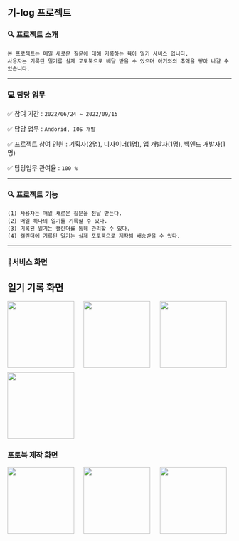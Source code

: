## 기-log 프로젝트


### 🔍 프로젝트 소개

```
본 프로젝트는 매일 새로운 질문에 대해 기록하는 육아 일기 서비스 입니다.
사용자는 기록된 일기를 실제 포토북으로 배달 받을 수 있으며 아기와의 추억을 쌓아 나갈 수 있습니다.
```

-----

### 💻 담당 업무

✅ 참여 기간 : `2022/06/24 ~ 2022/09/15 ` 

✅ 담당 업무 : `Andorid, IOS 개발`

✅ 프로젝트 참여 인원 : 기획자(2명), 디자이너(1명), 앱 개발자(1명), 백엔드 개발자(1명)
        
✅ 담당업무 관여율 : `100 %`

-----

### 🔍 프로젝트 기능

```
(1) 사용자는 매일 새로운 질문을 전달 받는다.
(2) 매일 하나의 일기를 기록할 수 있다.
(3) 기록된 일기는 캘린더를 통해 관리할 수 있다.
(4) 캘린더에 기록된 일기는 실제 포토북으로 제작해 배송받을 수 있다.
```

-----

### 📱서비스 화면

## 일기 기록 화면
<div style="display: grid; grid-template-columns: repeat(3, 1fr); grid-gap: 10px;">
        <img src="https://github.com/user-attachments/assets/849cea7b-daad-4182-8be6-523ae7f9bbf0" style="width: 150px;">
        <img src="https://github.com/user-attachments/assets/ed3ae014-6a6f-4dff-a35f-9255ffa0053e" style="width: 150px;">
        <img src="https://github.com/user-attachments/assets/0cd4d20f-39a6-4822-b55a-77c4e6cad929" style="width: 150px;">
        <img src="https://github.com/user-attachments/assets/5c5ee383-c3a9-4473-a89a-8b4127bd5066" style="width: 150px;">

</div>

### 포토북 제작 화면 

<div style="display: grid; grid-template-columns: repeat(3, 1fr); grid-gap: 10px;">
        <img src="https://github.com/user-attachments/assets/d48c1156-8cdc-4442-8504-b9c07441d348" style="width: 150px;">
        <img src="https://github.com/user-attachments/assets/5500b90b-8931-4a42-9591-60ba15a3978f" style="width: 150px;">
        <img src="https://github.com/user-attachments/assets/da6cb57c-2983-4ea8-9ccf-d2d53753e5a8" style="width: 150px;">
</div>




